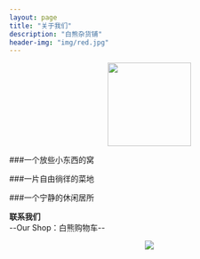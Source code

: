 ```yaml
---
layout: page
title: "关于我们"
description: "白熊杂货铺"
header-img: "img/red.jpg"
---
```



<center>
    <p><img src="http://i8.tietuku.com/82833ee1cfae4077.jpg" height="150" width="150" align="center"></p>
</center>




###一个放些小东西的窝  

###一片自由徜徉的菜地  

###一个宁静的休闲居所  




**联系我们**  
--Our Shop：白熊购物车--  
<center>
    <p><img src="http://i8.tietuku.com/46f34cb668912616.png" align="center"></p>
</center>






